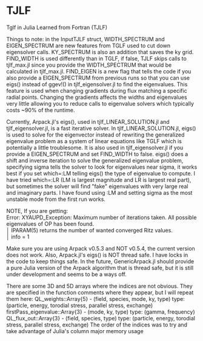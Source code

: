 # TJLF
Tglf in Julia Learned from Fortran (TJLF)

Things to note: in the InputTJLF struct, WIDTH_SPECTRUM and EIGEN_SPECTRUM are new features from TGLF used to cut down eigensolver calls. KY_SPECTRUM is also an addition that saves the ky grid. FIND_WIDTH is used differently than in TGLF, if false, TJLF skips calls to tjlf_max.jl since you provide the WIDTH_SPECTRUM that would be calculated in tjlf_max.jl. FIND_EIGEN is a new flag that tells the code if you also provide a EIGEN_SPECTRUM from previous runs so that you can use eigs() instead of ggev!() in tjlf_eigensolver.jl to find the eigenvalues. This feature is used when changing gradients during flux matching a specific radial points. Changing the gradients affects the widths and eigenvalues very little allowing you to reduce calls to eigenvalue solvers which typically costs ~90% of the runtime.

Currently, Arpack.jl's eigs(), used in tjlf_LINEAR_SOLUTION.jl and tjlf_eigensolver.jl, is a fast iterative solver. In tjlf_LINEAR_SOLUTION.jl, eigs() is used to solve for the eigenvector instead of rewriting the generalized eigenvalue problem as a system of linear equations like TGLF which is potentially a little troublesome. It is also used in tjlf_eigensolver.jl if you provide a EIGEN_SPECTRUM and set FIND_WIDTH to false. eigs() does a shift and inverse iteration to solve the generalized eigenvalue problem, specifying sigma tells the solver to look for eigenvalues near sigma, it works best if you set which=:LM telling eigs() the type of eigenvalue to compute. I have tried which=:LR (LM is largest magnitude and LR is largest real part), but sometimes the solver will find "fake" eigenvalues with very large real and imaginary parts. I have found using :LM and setting sigma as the most unstable mode from the first run works.

NOTE, If you are getting:<br>
Error: XYAUPD_Exception: Maximum number of iterations taken. All possible eigenvalues of OP has been found.<br>
│ IPARAM(5) returns the number of wanted converged Ritz values.<br>
│   info = 1

Make sure you are using Arpack v0.5.3 and NOT v0.5.4, the current version does not work. Also, Arpack.jl's eigs() is NOT thread safe. I have locks in the code to keep things safe. In the future, GenericArpack.jl should provide a pure Julia version of the Arpack algorithm that is thread safe, but it is still under development and seems to be a ways off.

There are some 3D and 5D arrays where the indices are not obvious. They are specified in the function comments where they appear, but I will repeat them here:
QL_weights::Array{5} - (field, species, mode, ky, type)
    type: (particle, energy, torodial stress, parallel stress, exchange)
firstPass_eigenvalue::Array{3} - (mode, ky, type)
    type: (gamma, frequency)
QL_flux_out::Array{3} - (field, species, type)
    type: (particle, energy, torodial stress, parallel stress, exchange)
The order of the indices was to try and take advantage of Julia's column major memory usage
